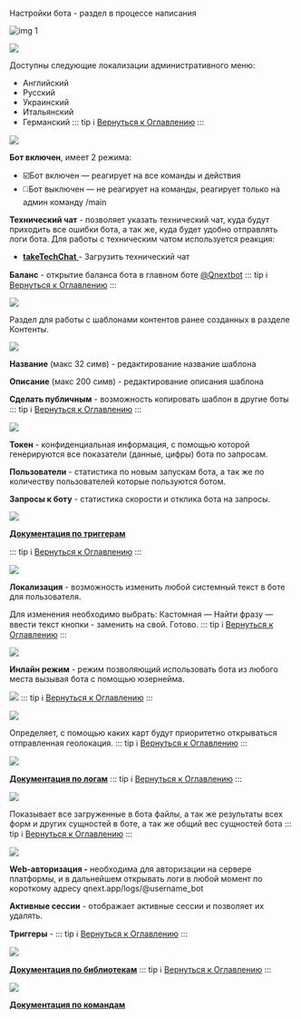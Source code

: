 
Настройки бота - раздел в процессе написания


![img 1](./1.png)


![](./2.png)

Доступны следующие локализации административного меню:
* Английский
* Русский
* Украинский
* Итальянский 
* Германский
::: tip ℹ️
[Вернуться к Оглавлению](#оглавление)
:::


![](./3.png)

**Бот включен**, имеет 2 режима:
* ☑️Бот включен  — реагирует на все команды и действия
* ◻️Бот выключен — не реагирует на команды, реагирует только на админ команду /main

**Технический чат** - позволяет указать технический чат, куда будут приходить все ошибки бота, а так же, куда будет удобно отправлять логи бота. Для работы с техническим чатом используется реакция:
* [**takeTechChat**  ](/docs-test/reactions/taketechchat)- Загрузить технический чат

**Баланс** - открытие баланса бота в главном боте [@Qnextbot](http://t.me/QNextBot) 
::: tip ℹ️
[Вернуться к Оглавлению](#оглавление)
:::

![](./4.png)

Раздел для работы с шаблонами контентов ранее созданных в разделе Контенты.

![](./5.png)

**Название** (макс 32 симв) - редактирование название шаблона 

**Описание** (макс 200 симв) - редактирование описания шаблона

**Сделать публичным** - возможность копировать шаблон в другие боты
::: tip ℹ️
[Вернуться к Оглавлению](#оглавление)
:::


![](./6.png)

**Токен** - конфиденциальная информация, с помощью которой генерируются все показатели (данные, цифры) бота по запросам.

**Пользователи** - статистика по новым запускам бота, а так же по количеству пользователей которые пользуются ботом.

**Запросы к боту** - статистика скорости и отклика бота на запросы.

![](./7.png)

[**Документация по триггерам**](/docs-test/triggers)


::: tip ℹ️
[Вернуться к Оглавлению](#оглавление)
:::


![](./8.png)

**Локализация** - возможность изменить любой системный текст в боте для пользователя.

Для изменения необходимо выбрать: Кастомная — Найти фразу — ввести текст кнопки - заменить на свой. Готово.
::: tip ℹ️
[Вернуться к Оглавлению](#оглавление)
:::


![](./9.png)

**Инлайн режим** - режим позволяющий использовать бота из любого места вызывая бота с помощью юзернейма.

![](./10.png)
::: tip ℹ️
[Вернуться к Оглавлению](#оглавление)
:::


![](./11.png)

Определяет, с помощью каких карт будут приоритетно открываться отправленная геолокация.
::: tip ℹ️
[Вернуться к Оглавлению](#оглавление)
:::


![](./12.png)

[**Документация по логам**](/docs-test/reactions/log)
::: tip ℹ️
[Вернуться к Оглавлению](#оглавление)
:::


![](./13.png)

Показывает все загруженные в бота файлы, а так же результаты всех форм и других сущностей в боте, а так же общий вес сущностей бота
::: tip ℹ️
[Вернуться к Оглавлению](#оглавление)
:::


![](./14.png)

**Web-авторизация -** необходима для авторизации на сервере платформы, и в дальнейшем открывать логи в любой момент по короткому адресу qnext.app/logs/@username_bot

**Активные сессии** - отображает активные сессии и позволяет их удалять.

**Триггеры** - 
::: tip ℹ️
[Вернуться к Оглавлению](#оглавление)
:::


![](./15.png)

[**Документация по библиотекам**](/docs-test/script/library)
::: tip ℹ️
[Вернуться к Оглавлению](#оглавление)
:::


![](./16.png)

[**Документация по командам**](/docs-test/admin/command-about)

